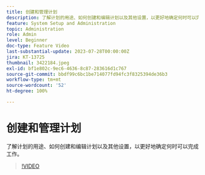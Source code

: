 ```yaml
---
title: 创建和管理计划
description: 了解计划的用途、如何创建和编辑计划以及其他设置，以更好地确定何时可以完成工作。
feature: System Setup and Administration
topic: Administration
role: Admin
level: Beginner
doc-type: Feature Video
last-substantial-update: 2023-07-28T00:00:00Z
jira: KT-13725
thumbnail: 3422184.jpeg
exl-id: bf1e802c-9ec6-4636-8c87-283616d1c767
source-git-commit: bbdf99c6bc1be714077fd94fc3f8325394de36b3
workflow-type: tm+mt
source-wordcount: '52'
ht-degree: 100%

---
```


# 创建和管理计划

了解计划的用途、如何创建和编辑计划以及其他设置，以更好地确定何时可以完成工作。

>[!VIDEO](https://video.tv.adobe.com/v/3422184/?quality=12&learn=on&enablevpops=1)

